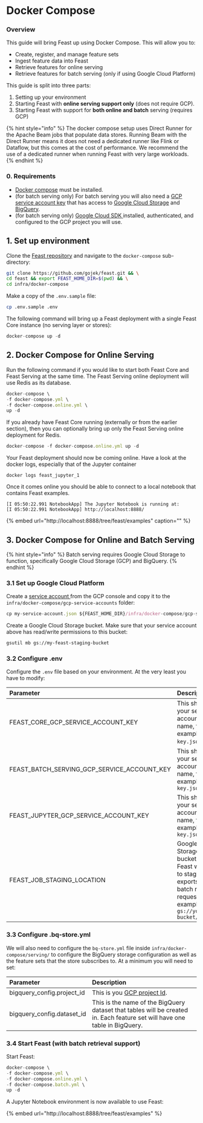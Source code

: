 # Docker Compose

### Overview

This guide will bring Feast up using Docker Compose. This will allow you to:

* Create, register, and manage feature sets
* Ingest feature data into Feast
* Retrieve features for online serving
* Retrieve features for batch serving \(only if using Google Cloud Platform\)

This guide is split into three parts:

1. Setting up your environment
2. Starting Feast with **online serving support only** \(does not require GCP\).
3. Starting Feast with support for **both online and batch** serving \(requires GCP\)

{% hint style="info" %}
The docker compose setup uses Direct Runner for the Apache Beam jobs that populate data stores. Running Beam with the Direct Runner means it does not need a dedicated runner like Flink or Dataflow, but this comes at the cost of performance. We recommend the use of a dedicated runner when running Feast with very large workloads.
{% endhint %}

### 0. Requirements

* [Docker compose](https://docs.docker.com/compose/install/) must be installed.
* \(for batch serving only\) For batch serving you will also need a [GCP service account key](https://cloud.google.com/iam/docs/creating-managing-service-account-keys) that has access to [Google Cloud Storage](https://cloud.google.com/storage) and [BigQuery](https://cloud.google.com/bigquery).
* \(for batch serving only\) [Google Cloud SDK ](https://cloud.google.com/sdk/install)installed, authenticated, and configured to the GCP project you will use.

## 1. Set up environment

Clone the [Feast repository](https://github.com/gojek/feast/) and navigate to the `docker-compose` sub-directory:

```bash
git clone https://github.com/gojek/feast.git && \
cd feast && export FEAST_HOME_DIR=$(pwd) && \
cd infra/docker-compose
```

Make a copy of the `.env.sample` file:

```bash
cp .env.sample .env
```

The following command will bring up a Feast deployment with a single Feast Core instance \(no serving layer or stores\):

```javascript
docker-compose up -d
```

## 2. Docker Compose for Online Serving

Run the following command if you would like to start both Feast Core and Feast Serving at the same time. The Feast Serving online deployment will use Redis as its database.

```javascript
docker-compose \
-f docker-compose.yml \
-f docker-compose.online.yml \
up -d
```

If you already have Feast Core running \(externally or from the earlier section\), then you can optionally bring up only the Feast Serving online deployment for Redis.

```javascript
docker-compose -f docker-compose.online.yml up -d
```

Your Feast deployment should now be coming online. Have a look at the docker logs, especially that of the Jupyter container

```text
docker logs feast_jupyter_1
```

Once it comes online you should be able to connect to a local notebook that contains Feast examples.

```text
[I 05:50:22.991 NotebookApp] The Jupyter Notebook is running at:
[I 05:50:22.991 NotebookApp] http://localhost:8888/
```

{% embed url="http://localhost:8888/tree/feast/examples" caption="" %}

## 3. Docker Compose for Online and Batch Serving

{% hint style="info" %}
Batch serving requires Google Cloud Storage to function, specifically Google Cloud Storage \(GCP\) and BigQuery.
{% endhint %}

### 3.1 Set up Google Cloud Platform

Create a [service account ](https://cloud.google.com/iam/docs/creating-managing-service-accounts)from the GCP console and copy it to the `infra/docker-compose/gcp-service-accounts` folder:

```javascript
cp my-service-account.json ${FEAST_HOME_DIR}/infra/docker-compose/gcp-service-accounts
```

Create a Google Cloud Storage bucket. Make sure that your service account above has read/write permissions to this bucket:

```bash
gsutil mb gs://my-feast-staging-bucket
```

### 3.2 Configure .env

Configure the `.env` file based on your environment. At the very least you have to modify:

| Parameter | Description |
| :--- | :--- |
| FEAST\_CORE\_GCP\_SERVICE\_ACCOUNT\_KEY | This should be your service account file name, for example `key.json`. |
| FEAST\_BATCH\_SERVING\_GCP\_SERVICE\_ACCOUNT\_KEY | This should be your service account file name, for example `key.json` |
| FEAST\_JUPYTER\_GCP\_SERVICE\_ACCOUNT\_KEY | This should be your service account file name, for example `key.json` |
| FEAST\_JOB\_STAGING\_LOCATION | Google Cloud Storage bucket that Feast will use to stage data exports and batch retrieval requests, for example `gs://your-gcs-bucket/staging` |

### 3.3 Configure .bq-store.yml

We will also need to configure the `bq-store.yml` file inside `infra/docker-compose/serving/` to configure the BigQuery storage configuration as well as the feature sets that the store subscribes to. At a minimum you will need to set:

| Parameter | Description |
| :--- | :--- |
| bigquery\_config.project\_id | This is you [GCP project Id](https://cloud.google.com/resource-manager/docs/creating-managing-projects). |
| bigquery\_config.dataset\_id | This is the name of the BigQuery dataset that tables will be created in. Each feature set will have one table in BigQuery. |

### 3.4 Start Feast \(with batch retrieval support\)

Start Feast:

```javascript
docker-compose \
-f docker-compose.yml \
-f docker-compose.online.yml \
-f docker-compose.batch.yml \
up -d
```

A Jupyter Notebook environment is now available to use Feast:

{% embed url="http://localhost:8888/tree/feast/examples" %}

